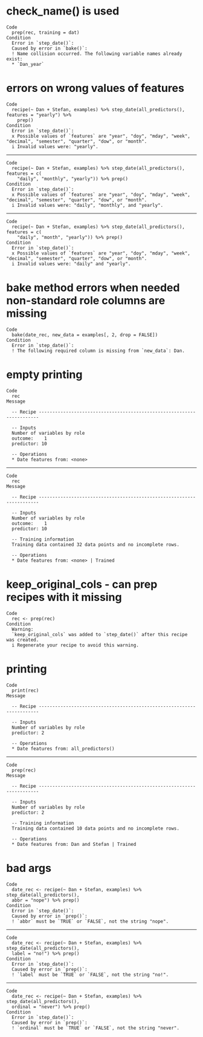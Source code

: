 # check_name() is used

    Code
      prep(rec, training = dat)
    Condition
      Error in `step_date()`:
      Caused by error in `bake()`:
      ! Name collision occurred. The following variable names already exist:
      * `Dan_year`

# errors on wrong values of features

    Code
      recipe(~ Dan + Stefan, examples) %>% step_date(all_predictors(), features = "yearly") %>%
        prep()
    Condition
      Error in `step_date()`:
      x Possible values of `features` are "year", "doy", "mday", "week", "decimal", "semester", "quarter", "dow", or "month".
      i Invalid values were: "yearly".

---

    Code
      recipe(~ Dan + Stefan, examples) %>% step_date(all_predictors(), features = c(
        "daily", "monthly", "yearly")) %>% prep()
    Condition
      Error in `step_date()`:
      x Possible values of `features` are "year", "doy", "mday", "week", "decimal", "semester", "quarter", "dow", or "month".
      i Invalid values were: "daily", "monthly", and "yearly".

---

    Code
      recipe(~ Dan + Stefan, examples) %>% step_date(all_predictors(), features = c(
        "daily", "month", "yearly")) %>% prep()
    Condition
      Error in `step_date()`:
      x Possible values of `features` are "year", "doy", "mday", "week", "decimal", "semester", "quarter", "dow", or "month".
      i Invalid values were: "daily" and "yearly".

# bake method errors when needed non-standard role columns are missing

    Code
      bake(date_rec, new_data = examples[, 2, drop = FALSE])
    Condition
      Error in `step_date()`:
      ! The following required column is missing from `new_data`: Dan.

# empty printing

    Code
      rec
    Message
      
      -- Recipe ----------------------------------------------------------------------
      
      -- Inputs 
      Number of variables by role
      outcome:    1
      predictor: 10
      
      -- Operations 
      * Date features from: <none>

---

    Code
      rec
    Message
      
      -- Recipe ----------------------------------------------------------------------
      
      -- Inputs 
      Number of variables by role
      outcome:    1
      predictor: 10
      
      -- Training information 
      Training data contained 32 data points and no incomplete rows.
      
      -- Operations 
      * Date features from: <none> | Trained

# keep_original_cols - can prep recipes with it missing

    Code
      rec <- prep(rec)
    Condition
      Warning:
      `keep_original_cols` was added to `step_date()` after this recipe was created.
      i Regenerate your recipe to avoid this warning.

# printing

    Code
      print(rec)
    Message
      
      -- Recipe ----------------------------------------------------------------------
      
      -- Inputs 
      Number of variables by role
      predictor: 2
      
      -- Operations 
      * Date features from: all_predictors()

---

    Code
      prep(rec)
    Message
      
      -- Recipe ----------------------------------------------------------------------
      
      -- Inputs 
      Number of variables by role
      predictor: 2
      
      -- Training information 
      Training data contained 10 data points and no incomplete rows.
      
      -- Operations 
      * Date features from: Dan and Stefan | Trained

# bad args

    Code
      date_rec <- recipe(~ Dan + Stefan, examples) %>% step_date(all_predictors(),
      abbr = "nope") %>% prep()
    Condition
      Error in `step_date()`:
      Caused by error in `prep()`:
      ! `abbr` must be `TRUE` or `FALSE`, not the string "nope".

---

    Code
      date_rec <- recipe(~ Dan + Stefan, examples) %>% step_date(all_predictors(),
      label = "no!") %>% prep()
    Condition
      Error in `step_date()`:
      Caused by error in `prep()`:
      ! `label` must be `TRUE` or `FALSE`, not the string "no!".

---

    Code
      date_rec <- recipe(~ Dan + Stefan, examples) %>% step_date(all_predictors(),
      ordinal = "never") %>% prep()
    Condition
      Error in `step_date()`:
      Caused by error in `prep()`:
      ! `ordinal` must be `TRUE` or `FALSE`, not the string "never".

